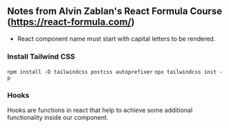 ## Notes from Alvin Zablan's React Formula Course (https://react-formula.com/)

- React component name must start with capital letters to be rendered.

### Install Tailwind CSS

`npm install -D tailwindcss postcss autoprefixer`
`npx tailwindcss init -p`

### Hooks

Hooks are functions in react that help to achieve some additional functionality inside our component.
